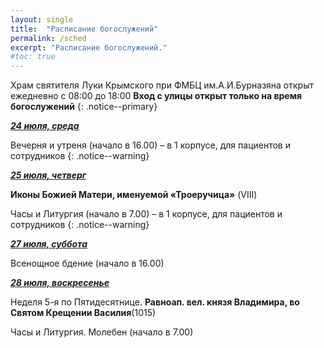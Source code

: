 ```yaml
---
layout: single
title:  "Расписание богослужений"
permalink: /sched
excerpt: "Расписание богослужений."
#toc: true
---
```


Храм святителя Луки Крымского при ФМБЦ им.А.И.Бурназяна открыт ежедневно с 08:00 до 18:00
__Вход с улицы открыт только на время богослужений__
{: .notice--primary}

<!-----
<style type="text/css">
  p {
    color: red;
  }
</style>
-->

<!-----
Вечерня и утреня (начало в 16.00) – в 1 корпусе (с пропуском)
{: .notice--warning}
-->

**_<span style="text-decoration:underline;">24 июля, среда</span>_**

Вечерня и утреня (начало в 16.00) – в 1 корпусе, для пациентов и сотрудников
{: .notice--warning}

**_<span style="text-decoration:underline;">25 июля, четверг</span>_**

**Иконы Божией Матери, именуемой «Троеручица»** (VIII)

Часы и Литургия (начало в 7.00) – в 1 корпусе, для пациентов и сотрудников
{: .notice--warning}

 **_<span style="text-decoration:underline;">27 июля, суббота</span>_**

Всенощное бдение (начало в 16.00)

**_<span style="text-decoration:underline;">28 июля, воскресенье</span>_**

Неделя 5-я по Пятидесятнице. **Равноап. вел. князя Владимира, во Святом Крещении Василия**(1015)

Часы и Литургия. Молебен (начало в 7.00)

